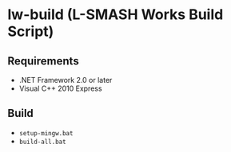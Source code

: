 lw-build (L-SMASH Works Build Script)
========
## Requirements
   * .NET Framework 2.0 or later
   * Visual C++ 2010 Express

## Build
   * `setup-mingw.bat`
   * `build-all.bat`
